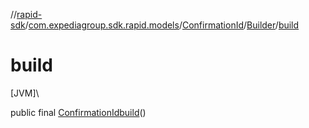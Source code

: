 //[rapid-sdk](../../../../index.md)/[com.expediagroup.sdk.rapid.models](../../index.md)/[ConfirmationId](../index.md)/[Builder](index.md)/[build](build.md)

# build

[JVM]\

public final [ConfirmationId](../index.md)[build](build.md)()
